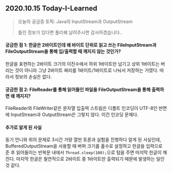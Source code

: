 ## 2020.10.15 Today-I-Learned

> 오늘의 궁금증 토픽: Java의 InputStream과 OutputStream
>
> 틀린 정보가 있다면 풀리퀘 날려주시면 감사하겠습니다..

#### 궁금한 점 1: 한글은 2바이트인데 왜 바이트 단위로 읽고 쓰는 FileInputStream과 FileOutputStream을 통해 입/출력할 때 깨지지 않는 것인가?

한글을 표현하는 2바이트 크기의 이진수에서 하위 1바이트만 남기고 상위 1바이트는 버리는 것이 아니라 그냥 2바이트 짜리를 1바이트/1바이트로 나눠서 저장하는 거였다. 따라서 정보의 손실은 없다.



#### 궁금한 점 2: FileReader를 통해 읽어들인 파일을 FileOutputStream을 통해 출력하면 왜 깨지지?

FileReader와 FileWriter같은 문자열 입출력 스트림은 디폴트 인코딩이 UTF-8인 반면에 InputStream과 OutputStream은 그렇지 않다. 이건 인코딩 문제다.



#### 추가로 알게 된 사실

동기 언니와 위의 문제로 3시간 가량 열띤 토론과 실험을 진행하다 알게 된 사실인데, BufferedOutputStream을 사용할 때 버퍼 크기를 홀수로 설정하고 한글을 입력으로 준 후 읽어들이는 반복문 내에서 `Thread.sleep(100);`으로 텀을 주면 마지막 한글이 깨진다. 마지막 한글은 필연적으로 2바이트 중 1바이트만 출력되기 때문에 발생하는 일인 것 같다.